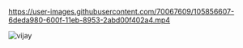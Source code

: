 
https://user-images.githubusercontent.com/70067609/105856607-6deda980-600f-11eb-8953-2abd00f402a4.mp4

![vijay](https://user-images.githubusercontent.com/70067609/105855720-64177680-600e-11eb-9106-108e78ea955f.gif)

